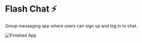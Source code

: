 # Flash Chat ⚡️

Group messaging app where users can sign up and log in to chat.

![Finished App](https://github.com/londonappbrewery/Images/blob/master/flash_chat_flutter_demo.gif)
